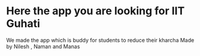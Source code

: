 # Here the app you are looking for IIT Guhati 
We made the app which is buddy for students to reduce their kharcha 
Made by Nilesh , Naman and Manas